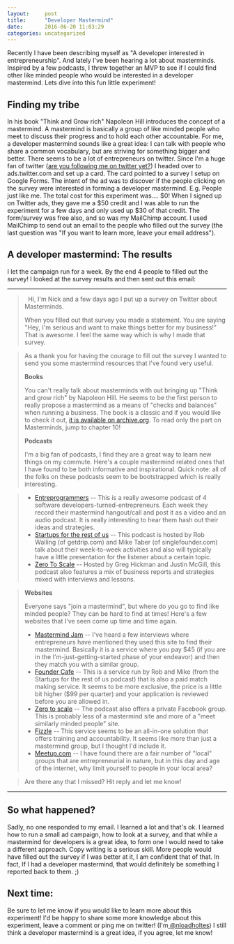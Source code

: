 ```yaml
---
layout:     post
title:      "Developer Mastermind"
date:       2016-06-20 11:03:29
categories: uncategorized
---
```

Recently I have been describing myself as "A developer interested in entrepreneurship". And lately I've been hearing a lot about masterminds. Inspired by a few podcasts, I threw together an MVP to see if I could find other like minded people who would be interested in a developer mastermind. Lets dive into this fun little experiment! 

## Finding my tribe

In his book "Think and Grow rich" Napoleon Hill introduces the concept of a mastermind. A mastermind is basically a group of like minded people who meet to discuss their progress and to hold each other accountable. For me, a developer mastermind sounds like a great idea: I can talk with people who share a common vocabulary, but are striving for something bigger and better. There seems to be a lot of entrepreneurs on twitter. Since I'm a huge fan of twitter ([are you following me on twitter yet?](https://twitter.com/nloadholtes)) I headed over to ads.twitter.com and set up a card. The card pointed to a survey I setup on Google Forms. The intent of the ad was to discover if the people clicking on the survey were interested in forming a developer mastermind. E.g. People just like me. The total cost for this experiment was.... $0! When I signed up on Twitter ads, they gave me a $50 credit and I was able to run the experiment for a few days and only used up $30 of that credit. The form/survey was free also, and so was my MailChimp account. I used MailChimp to send out an email to the people who filled out the survey (the last question was "If you want to learn more, leave your email address"). 

## A developer mastermind: The results

I let the campaign run for a week. By the end 4 people to filled out the survey! I looked at the survey results and then sent out this email: 

* * *

>   Hi, I'm Nick and a few days ago I put up a survey on Twitter about Masterminds.  
> 
> When you filled out that survey you made a statement. You are saying "Hey, I'm serious and want to make things better for my business!" That is awesome. I feel the same way which is why I made that survey.

> As a thank you for having the courage to fill out the survey I wanted to send you some mastermind resources that I've found very useful.
> 
> **Books**
> 
> You can't really talk about masterminds with out bringing up "Think and grow rich" by Napoleon Hill. He seems to be the first person to really propose a mastermind as a means of "checks and balances" when running a business. The book is a classic and if you would like to check it out, [it is available on archive.org](https://archive.org/details/ThinkAndGrowRichNapoleonHill). To read only the part on Masterminds, jump to chapter 10!
> 
> **Podcasts**
> 
> I'm a big fan of podcasts, I find they are a great way to learn new things on my commute. Here's a couple mastermind related ones that I have found to be both informative and inspirational. Quick note: all of the folks on these podcasts seem to be bootstrapped which is really interesting.

>   * [Entreprogrammers](http://entreprogrammers.com/) \-- This is a really awesome podcast of 4 software developers-turned-entrepreneurs. Each week they record their mastermind hangout/call and post it as a video and an audio podcast. It is really interesting to hear them hash out their ideas and strategies.
>   * [Startups for the rest of us](http://www.startupsfortherestofus.com/) \-- This podcast is hosted by Rob Walling (of getdrip.com) and Mike Taber (of singlefounder.com) talk about their week-to-week activities and also will typically have a little presentation for the listener about a certain topic.
>   * [Zero To Scale](http://zerotoscale.com/podcast-episodes-archive/) \-- Hosted by Greg Hickman and Justin McGill, this podcast also features a mix of business reports and strategies mixed with interviews and lessons.
> 

> 
> **Websites**
> 
> Everyone says "join a mastermind", but where do you go to find like minded people? They can be hard to find at times! Here's a few websites that I've seen come up time and time again.
> 
>   * [Mastermind Jam](https://mastermindjam.com/) \-- I've heard a few interviews where entrepreneurs have mentioned they used this site to find their mastermind. Basically it is a service where you pay $45 (if you are in the I'm-just-getting-started phase of your endeavor) and then they match you with a similar group.
>   * [Founder Cafe](https://www.foundercafe.com/) \-- This is a service run by Rob and Mike (from the Startups for the rest of us podcast) that is also a paid match making service. It seems to be more exclusive, the price is a little bit higher ($99 per quarter) and your application is reviewed before you are allowed in.
>   * [Zero to scale](http://zerotoscale.com/fb) \-- The podcast also offers a private Facebook group. This is probably less of a mastermind site and more of a "meet similarly minded people" site.
>   * [Fizzle](https://fizzle.co/) \-- This service seems to be an all-in-one solution that offers training and accountability. It seems like more than just a mastermind group, but I thought I'd include it.
>   * [Meetup.com](http://meetup.com/) \-- I have found there are a fair number of "local" groups that are entrepreneurial in nature, but in this day and age of the internet, why limit yourself to people in your local area?
> 

> 
> Are there any that I missed? Hit reply and let me know!

* * *

## So what happened?

Sadly, no one responded to my email. I learned a lot and that's ok. I learned how to run a small ad campaign, how to look at a survey, and that while a mastermind for developers is a great idea, to form one I would need to take a different approach. Copy writing is a serious skill. More people would have filled out the survey if I was better at it, I am confident that of that. In fact, If I had a developer mastermind, that would definitely be something I reported back to them. ;) 

## Next time:

Be sure to let me know if you would like to learn more about this experiment! I'd be happy to share some more knowledge about this experiment, leave a comment or ping me on twitter! (I'm[ @nloadholtes](https://twitter.com/nloadholtes)) I still think a developer mastermind is a great idea, if you agree, let me know! 
